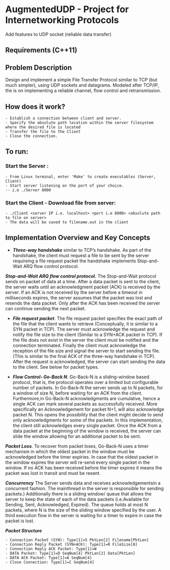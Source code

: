 # AugmentedUDP - Project for Internetworking Protocols
Add features to UDP socket (reliable data transfer)

## Requirements (C++11)

## Problem Description
Design and implement a simple File Transfer Protocol similar to TCP (but much simpler), using UDP sockets and datagrams. Modeled after TCP/IP, the is on implementing a reliable channel, flow control and retransmission.

## How does it work?

```
- Establish a connection between client and server.
- Specify the absolute path location within the server filesystem where the desired file is located
- Transfer the file to the Client
- Close the connection.
```

## To run:
### Start the Server :
```
- From Linux terminal, enter 'Make' to create executables (Server, Client)
- Start server listening on the port of your choice.
-- i.e ./Server 8000
```
### Start the Client - Download file from server:
```
- ./Client <server IP i.e. localhost> <port i.e 8000> <absolute path to file on server>
- The data will be saved to filename.out in the client
```
## Implementation Overview and Key Concepts


- ***Three-way handshake*** similar to TCP’s handshake. As part of the handshake, the client must request a file to be sent by the server requireing a file request packet the handshake implements Stop-and-Wait ARQ flow control protocol. 

***Stop-and-Wait ARQ flow control protocol.*** The Stop-and-Wait protocol sends on packet of data at a time. After a data packet is sent to the client, the server waits until an acknowledgment packet (ACK) is received by the server. If an ACK is not received by the server before a timeout in milliseconds expires, the server assumes that the packet was lost and resends the data packet. Only after the ACK has been received the server can continue sending the next packet. 

- ***File request packet***. The file request packet specifies the exact path of the file that the client wants to retrieve (Conceptually, it is similar to a SYN packet in TCP). The server must acknowledge the request and notify the file size to the client (Similar to a SYN+ACK packet in TCP). If the file does not exist in the server the client must be notified and the connection terminated. Finally the client must acknowledge the reception of the file size and signal the server to start sending the file. (This is similar to the final ACK of the three-way handshake in TCP). After the request is acknowledged, the server can start sending the data to the client. See below for packet types.

- ***Flow Control- Go-Back N***. Go-Back-N is a sliding-window based protocol, that is, the protocol operates over a limited but configurable number of packets. In Go-Back-N the server sends up to N packets, for a window of size N, before waiting for an ACK from the client. Furthermore,in Go-Back-N acknowledgments are cumulative, hence a single ACK can mark several packets as successfully received. More specifically an Acknowledgement for packet N+1, will also acknowledge packet N.  This opens the possibility that the client might decide to send only acknowledgments for some of the packets. In this implementation, the client still acknowledges every single packet. Once the ACK from a data packet at the beginning of the window is received, the server can slide the window allowing for an additional packet to be sent. 

***Packet Loss***. To recover from packet loses, Go-Back-N uses a timer mechanism in which the oldest packet in the window must be acknowledged before the timer expiries. In case that the oldest packet in the window expires the server will re-send every single packet in the window. If no ACK has been received before the timer expires it means the packet was lost in transit and must be resent.

***Concurrency*** The Server sends data and receives acknowledgementsin a concurrent fashion. The mainthread in the server is responsible for sending packets.) Additionally there is a sliding window/ queue that allows the server to keep the state of each of the data packets (i.e.Available for Sending, Sent, Acknowledged, Expired). The queue holds at most N packets, where N is the size of the sliding window specified by the user. A third execution flow in the server is waiting for a timer to expire in case the packet is lost.

***Packet Structure***
```
- Connection Packet (SYN): Type[1]=S PktLen[2] Filename[PktLen]
- Connection Reply Packet (SYN+ACK): Type[1]=R FileSize[8]
- Connection Reply ACK Packet: Type[1]=W
- DATA Packet: Type[1]=D SeqNum[4] PktLen[2] Data[PktLen]
- DATA ACK Packet: Type[1]=A SeqNum[4]
- Close Connection: Type[1]=C SeqNum[4]
